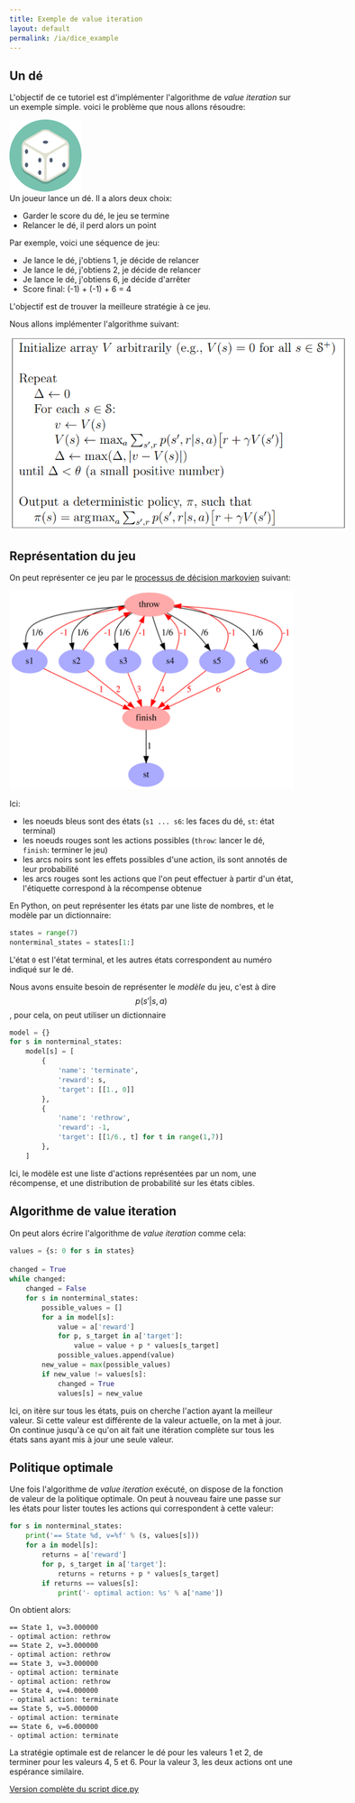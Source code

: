 ```yaml
---
title: Exemple de value iteration
layout: default
permalink: /ia/dice_example
---
```


## Un dé

L'objectif de ce tutoriel est d'implémenter l'algorithme de *value iteration* sur un exemple simple.
voici le problème que nous allons résoudre:

<div class="alert alert-secondary">
    <div class="text-center float-end m-2" style="z-index:99999">
        <img src="/ia/dice/dice.png" />
    </div>
    Un joueur lance un dé. Il a alors deux choix:
    <ul>
        <li>Garder le score du dé, le jeu se termine</li>
        <li>Relancer le dé, il perd alors un point</li>
    </ul>
    Par exemple, voici une séquence de jeu:
    <ul>
        <li>Je lance le dé, j'obtiens 1, je décide de relancer</li>
        <li>Je lance le dé, j'obtiens 2, je décide de relancer</li>
        <li>Je lance le dé, j'obtiens 6, je décide d'arrêter</li>
        <li>Score final: (-1) + (-1) + 6 = 4</li>
    </ul>
    L'objectif est de trouver la meilleure stratégie à ce jeu.
</div>

Nous allons implémenter l'algorithme suivant:

<div class="text-center">
    <img src="/ia/dice/vi.png" style="max-width:600px" />
</div>

## Représentation du jeu

On peut représenter ce jeu par le
[processus de décision markovien](https://fr.wikipedia.org/wiki/Processus_de_d%C3%A9cision_markovien)
suivant:

<div class="text-center">
    <img src="/ia/dice/mdp.svg" />
</div>

Ici:

* les noeuds bleus sont des états (`s1 ... s6`: les faces du dé, `st`: état terminal)
* les noeuds rouges sont les actions possibles (`throw`: lancer le dé, `finish`: terminer le jeu)
* les arcs noirs sont les effets possibles d'une action, ils sont annotés de leur probabilité
* les arcs rouges sont les actions que l'on peut effectuer à partir d'un état, l'étiquette correspond à la récompense
obtenue

En Python, on peut représenter les états par une liste de nombres, et le modèle par un dictionnaire:

```python
states = range(7)
nonterminal_states = states[1:]
```

L'état `0` est l'état terminal, et les autres états correspondent au numéro indiqué sur le dé.

Nous avons ensuite besoin de représenter le *modèle* du jeu, c'est à dire $$p(s' | s, a)$$, pour cela, on peut
utiliser un dictionnaire

```python
model = {}
for s in nonterminal_states:
    model[s] = [
        {
            'name': 'terminate',
            'reward': s,
            'target': [[1., 0]]   
        },
        {
            'name': 'rethrow',
            'reward': -1,
            'target': [[1/6., t] for t in range(1,7)]   
        },
    ]
```

Ici, le modèle est une liste d'actions représentées par un nom, une récompense, et une distribution de probabilité
sur les états cibles.

## Algorithme de value iteration

On peut alors écrire l'algorithme de *value iteration* comme cela:

```python
values = {s: 0 for s in states}

changed = True
while changed:
    changed = False
    for s in nonterminal_states:
        possible_values = []
        for a in model[s]:
            value = a['reward']
            for p, s_target in a['target']:
                value = value + p * values[s_target]
            possible_values.append(value)
        new_value = max(possible_values)
        if new_value != values[s]:
            changed = True
            values[s] = new_value
```

Ici, on itère sur tous les états, puis on cherche l'action ayant la meilleur valeur. Si cette valeur est différente
de la valeur actuelle, on la met à jour. On continue jusqu'à ce qu'on ait fait une itération complète sur tous
les états sans ayant mis à jour une seule valeur.

## Politique optimale

Une fois l'algorithme de *value iteration* exécuté, on dispose de la fonction de valeur de la politique optimale.
On peut à nouveau faire une passe sur les états pour lister toutes les actions qui correspondent à cette valeur:

```python
for s in nonterminal_states:
    print('== State %d, v=%f' % (s, values[s]))
    for a in model[s]:
        returns = a['reward']
        for p, s_target in a['target']:
            returns = returns + p * values[s_target]
        if returns == values[s]:
            print('- optimal action: %s' % a['name'])
```

On obtient alors:

```text
== State 1, v=3.000000
- optimal action: rethrow
== State 2, v=3.000000
- optimal action: rethrow
== State 3, v=3.000000
- optimal action: terminate
- optimal action: rethrow
== State 4, v=4.000000
- optimal action: terminate
== State 5, v=5.000000
- optimal action: terminate
== State 6, v=6.000000
- optimal action: terminate
```

La stratégie optimale est de relancer le dé pour les valeurs 1 et 2, de terminer pour les valeurs 4, 5 et 6. Pour la
valeur 3, les deux actions ont une espérance similaire.

[Version complète du script dice.py](/ia/dice/dice.py)